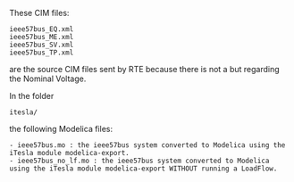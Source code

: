These CIM files:

	ieee57bus_EQ.xml
	ieee57bus_ME.xml
	ieee57bus_SV.xml
	ieee57bus_TP.xml
	
are the source CIM files sent by RTE because there is not a but regarding the Nominal Voltage.

In the folder 
	
	itesla/
	
the following Modelica files:

	- ieee57bus.mo : the ieee57bus system converted to Modelica using the iTesla module modelica-export.
	- ieee57bus_no_lf.mo : the ieee57bus system converted to Modelica using the iTesla module modelica-export WITHOUT running a LoadFlow.